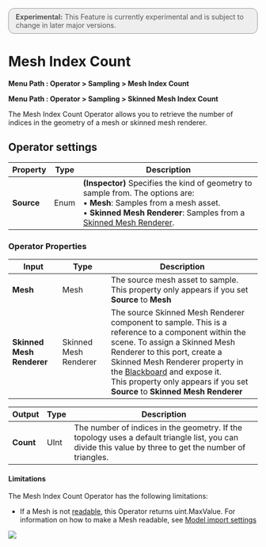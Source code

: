 <div style="border: solid 1px #999; border-radius:12px; background-color:#EEE; padding: 8px; padding-left:14px; color: #555; font-size:14px;"><b>Experimental:</b> This Feature is currently experimental and is subject to change in later major versions.</div>

# Mesh Index Count

**Menu Path : Operator > Sampling > Mesh Index Count**

**Menu Path : Operator > Sampling > Skinned Mesh Index Count**

The Mesh Index Count Operator allows you to retrieve the number of indices in the geometry of a mesh or skinned mesh renderer.

## Operator settings

| **Property** | **Type** | **Description**                                              |
| ------------ | -------- | ------------------------------------------------------------ |
| **Source**   | Enum     | **(Inspector)** Specifies the kind of geometry to sample from. The options are:<br/>&#8226; **Mesh**: Samples from a mesh asset.<br/>&#8226; **Skinned Mesh Renderer**: Samples from a [Skinned Mesh Renderer](https://docs.unity3d.com/Manual/class-SkinnedMeshRenderer.html). |

### Operator Properties

| **Input**                 | **Type**              | **Description**                                              |
| ------------------------- | --------------------- | ------------------------------------------------------------ |
| **Mesh**                  | Mesh                  | The source mesh asset to sample.<br/>This property only appears if you set **Source** to **Mesh** |
| **Skinned Mesh Renderer** | Skinned Mesh Renderer | The source Skinned Mesh Renderer component to sample. This is a reference to a component within the scene. To assign a Skinned Mesh Renderer to this port, create a Skinned Mesh Renderer property in the [Blackboard](Blackboard.md) and expose it.<br/>This property only appears if you set **Source** to **Skinned Mesh Renderer** |

| **Output** | **Type** | **Description**                                              |
| ---------- | -------- | ------------------------------------------------------------ |
| **Count**  | UInt     | The number of indices in the geometry. If the topology uses a default triangle list, you can divide this value by three to get the number of triangles. |

#### Limitations

The Mesh Index Count Operator has the following limitations:

- If a Mesh is not [readable](https://docs.unity3d.com/ScriptReference/Mesh-isReadable.html), this Operator returns uint.MaxValue. For information on how to make a Mesh readable, see [Model import settings](https://docs.unity3d.com/Manual/FBXImporter-Model.html)

![](Images/ReadWrite.png)
